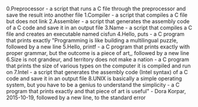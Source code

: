 0.Preprocessor - a script that runs a C file through the preprocessor and save the result into another file
1.Compiler - a script that compiles a C file but does not link
2.Assembler - a script that generates the assembly code of a C code and save it in an output file
3.Name -  a script that compiles a C file and creates an executable named cisfun
4.Hello, puts -  a C program that prints exactly "Programming is like building a multilingual puzzle, followed by a new line
5.Hello, printf - a C program that prints exactly with proper grammar, but the outcome is a piece of art,, followed by a new line
6.Size is not grandeur, and territory does not make a nation - a C program that prints the size of various types on the computer it is compiled and run on
7.Intel - a script that generates the assembly code (Intel syntax) of a C code and save it in an output file
8.UNIX is basically a simple operating system, but you have to be a genius to understand the simplicity - a C program that prints exactly and that piece of art is useful" - Dora Korpar, 2015-10-19, followed by a new line, to the standard error
